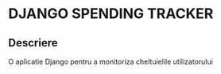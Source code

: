 # DJANGO SPENDING TRACKER
## Descriere
O aplicatie Django pentru a monitoriza cheltuielile utilizatorului